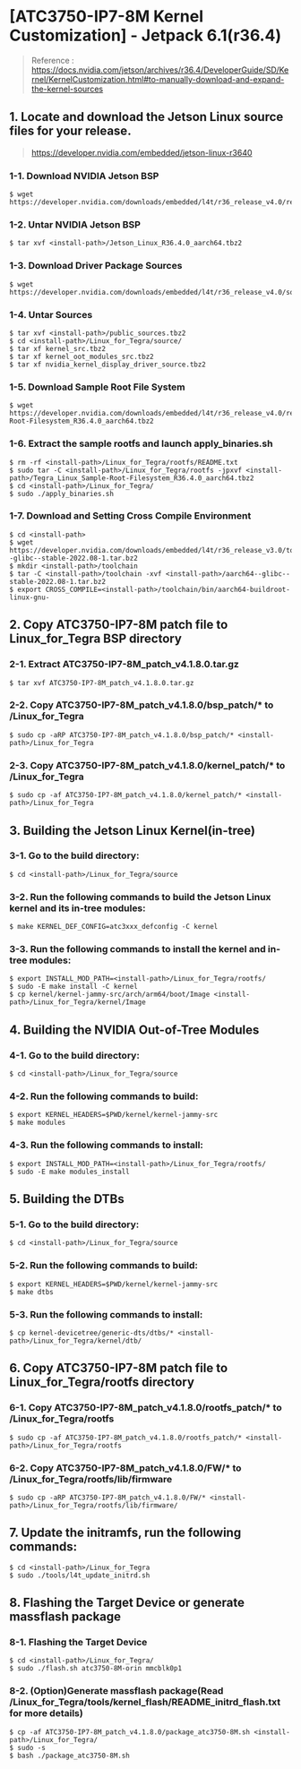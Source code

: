 # [ATC3750-IP7-8M Kernel Customization] - Jetpack 6.1(r36.4)
> Reference : https://docs.nvidia.com/jetson/archives/r36.4/DeveloperGuide/SD/Kernel/KernelCustomization.html#to-manually-download-and-expand-the-kernel-sources

## 1. Locate and download the Jetson Linux source files for your release.
> https://developer.nvidia.com/embedded/jetson-linux-r3640
   
### 1-1. Download NVIDIA Jetson BSP
	$ wget https://developer.nvidia.com/downloads/embedded/l4t/r36_release_v4.0/release/Jetson_Linux_R36.4.0_aarch64.tbz2  
### 1-2. Untar NVIDIA Jetson BSP
	$ tar xvf <install-path>/Jetson_Linux_R36.4.0_aarch64.tbz2
### 1-3. Download Driver Package Sources
	$ wget https://developer.nvidia.com/downloads/embedded/l4t/r36_release_v4.0/sources/public_sources.tbz2
### 1-4. Untar Sources
	$ tar xvf <install-path>/public_sources.tbz2
	$ cd <install-path>/Linux_for_Tegra/source/
	$ tar xf kernel_src.tbz2
	$ tar xf kernel_oot_modules_src.tbz2
	$ tar xf nvidia_kernel_display_driver_source.tbz2
### 1-5. Download Sample Root File System
	$ wget https://developer.nvidia.com/downloads/embedded/l4t/r36_release_v4.0/release/Tegra_Linux_Sample-Root-Filesystem_R36.4.0_aarch64.tbz2
### 1-6. Extract the sample rootfs and launch apply_binaries.sh
	$ rm -rf <install-path>/Linux_for_Tegra/rootfs/README.txt
	$ sudo tar -C <install-path>/Linux_for_Tegra/rootfs -jpxvf <install-path>/Tegra_Linux_Sample-Root-Filesystem_R36.4.0_aarch64.tbz2
	$ cd <install-path>/Linux_for_Tegra/
	$ sudo ./apply_binaries.sh
### 1-7. Download and Setting Cross Compile Environment
	$ cd <install-path>
	$ wget https://developer.nvidia.com/downloads/embedded/l4t/r36_release_v3.0/toolchain/aarch64--glibc--stable-2022.08-1.tar.bz2
	$ mkdir <install-path>/toolchain
	$ tar -C <install-path>/toolchain -xvf <install-path>/aarch64--glibc--stable-2022.08-1.tar.bz2
	$ export CROSS_COMPILE=<install-path>/toolchain/bin/aarch64-buildroot-linux-gnu-

## 2. Copy ATC3750-IP7-8M patch file to Linux_for_Tegra BSP directory
### 2-1. Extract ATC3750-IP7-8M_patch_v4.1.8.0.tar.gz
    $ tar xvf ATC3750-IP7-8M_patch_v4.1.8.0.tar.gz
### 2-2. Copy ATC3750-IP7-8M_patch_v4.1.8.0/bsp_patch/* to <install-path>/Linux_for_Tegra
    $ sudo cp -aRP ATC3750-IP7-8M_patch_v4.1.8.0/bsp_patch/* <install-path>/Linux_for_Tegra
### 2-3. Copy ATC3750-IP7-8M_patch_v4.1.8.0/kernel_patch/* to <install-path>/Linux_for_Tegra
    $ sudo cp -af ATC3750-IP7-8M_patch_v4.1.8.0/kernel_patch/* <install-path>/Linux_for_Tegra

## 3. Building the Jetson Linux Kernel(in-tree)
### 3-1. Go to the build directory:
    $ cd <install-path>/Linux_for_Tegra/source
### 3-2. Run the following commands to build the Jetson Linux kernel and its in-tree modules:
    $ make KERNEL_DEF_CONFIG=atc3xxx_defconfig -C kernel
### 3-3. Run the following commands to install the kernel and in-tree modules:  
    $ export INSTALL_MOD_PATH=<install-path>/Linux_for_Tegra/rootfs/
    $ sudo -E make install -C kernel
    $ cp kernel/kernel-jammy-src/arch/arm64/boot/Image <install-path>/Linux_for_Tegra/kernel/Image
	   
## 4. Building the NVIDIA Out-of-Tree Modules
### 4-1. Go to the build directory:
	$ cd <install-path>/Linux_for_Tegra/source
### 4-2. Run the following commands to build:
	$ export KERNEL_HEADERS=$PWD/kernel/kernel-jammy-src
	$ make modules
### 4-3. Run the following commands to install:
	$ export INSTALL_MOD_PATH=<install-path>/Linux_for_Tegra/rootfs/
	$ sudo -E make modules_install
## 5. Building the DTBs
### 5-1. Go to the build directory:
	$ cd <install-path>/Linux_for_Tegra/source
### 5-2. Run the following commands to build:
	$ export KERNEL_HEADERS=$PWD/kernel/kernel-jammy-src
	$ make dtbs
### 5-3. Run the following commands to install:
	$ cp kernel-devicetree/generic-dts/dtbs/* <install-path>/Linux_for_Tegra/kernel/dtb/
## 6. Copy ATC3750-IP7-8M patch file to Linux_for_Tegra/rootfs directory
### 6-1. Copy ATC3750-IP7-8M_patch_v4.1.8.0/rootfs_patch/* to <install-path>/Linux_for_Tegra/rootfs
	$ sudo cp -af ATC3750-IP7-8M_patch_v4.1.8.0/rootfs_patch/* <install-path>/Linux_for_Tegra/rootfs
### 6-2. Copy ATC3750-IP7-8M_patch_v4.1.8.0/FW/* to <install-path>/Linux_for_Tegra/rootfs/lib/firmware
	$ sudo cp -aRP ATC3750-IP7-8M_patch_v4.1.8.0/FW/* <install-path>/Linux_for_Tegra/rootfs/lib/firmware/
## 7. Update the initramfs, run the following commands:
    $ cd <install-path>/Linux_for_Tegra
    $ sudo ./tools/l4t_update_initrd.sh
  
## 8. Flashing the Target Device or generate massflash package
### 8-1. Flashing the Target Device
 	$ cd <install-path>/Linux_for_Tegra/
	$ sudo ./flash.sh atc3750-8M-orin mmcblk0p1
### 8-2. (Option)Generate massflash package(Read <install-path>/Linux_for_Tegra/tools/kernel_flash/README_initrd_flash.txt for more details)

 	$ cp -af ATC3750-IP7-8M_patch_v4.1.8.0/package_atc3750-8M.sh <install-path>/Linux_for_Tegra/
	$ sudo -s
	$ bash ./package_atc3750-8M.sh
